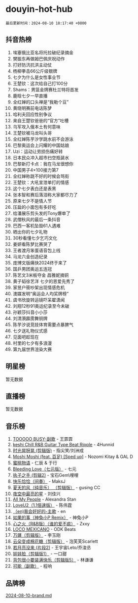 # douyin-hot-hub

`最后更新时间：2024-08-10 18:17:40 +0800`

## 抖音热榜

1. 埃塞俄比亚名将托拉破纪录摘金
1. 樊振东再做姆巴佩庆祝动作
1. 打好防汛抗洪主动仗
1. 杨柳拳击66公斤级银牌
1. 七夕为什么是女性事业节
1. 王楚钦：这次给自己打100分
1. Shams：男篮金牌赛杜兰特将首发
1. 鹿晗七夕一早直播
1. 全红婵的口头禅是“我勒个豆”
1. 黄晓明赛前电话陈梦
1. 哈利夫回应性别争议
1. 来自王楚钦爸爸的“官方”吐槽
1. 乌军攻入俄本土有何意味
1. 王楚钦被马龙叫头哥
1. 全红婵陈芋汐学跳水前不会游泳
1. 巴黎奥运会上闪耀的中国姑娘
1. Uzi：运动让劳损伤痛好转
1. 日本民众冲入超市扫空瓶装水
1. 巴黎新打卡点：我在马龙很想你
1. 中国男子4×100接力第7
1. 全红婵称跳不好的时候会骂街
1. 王楚钦：大吼宣泄单打的情感
1. 这个七夕表白还是表黑
1. 张本智和赛后落泪称大家都尽力了
1. 原来七夕不是情人节
1. 压扁的小面包有多好吃
1. 给潘展乐剪头发的Tony爆单了
1. 武僧秋风的最后一条抖音
1. 巴西一客机坠毁61人遇难
1. 晒出你的七夕礼物
1. 30秒看懂七夕乞巧文化
1. 姜妍看陈梦比赛哭了
1. 王者渡月笨蛋语音包上线
1. 马龙六金创造纪录
1. 庞博文版痛快2024终于来了
1. 国乒男团奥运五连冠
1. 陈艺文3米板夺金 昌雅妮摘铜
1. 黄子韬徐艺洋 七夕的恩爱先秀了
1. 家昱户筱吵架出现情感危机
1. 澳媒发明“奥运会人均奖牌榜”
1. 虞书欣旋转运镜吓呆翟潇闻
1. 刘翔12秒91奥运纪录至今未破
1. 孙颖莎抖音小小莎
1. 刘清漪霹雳舞铜牌
1. 陈芋汐说竞技体育需要点暴脾气
1. 七夕送礼物仪式感
1. 见面吧趁现在
1. 村里的七夕有多浪漫
1. 第九届世界渲染大赛

## 明星榜

暂无数据

## 直播榜

暂无数据

## 音乐榜

1. [TOOOOO BUSY-副歌](https://sf3-cdn-tos.douyinstatic.com/obj/tos-cn-ve-2774/o0fmjGZetNDjSM5EimFs2QlzBg30YgByJMRQrC) - 王霏霏
1. [keshi Chill R&B Guitar Type Beat Ripple](https://sf5-hl-cdn-tos.douyinstatic.com/obj/tos-cn-ve-2774/okQIfmitAB3HpgZQo0YCEFEACcDhQngn0fkFIC) - 4Hunnid
1. [时光晃呀晃 (剪辑版)](https://sf3-cdn-tos.douyinstatic.com/obj/tos-cn-ve-2774/o8ACeQem3gwI1x3GIYGAfKG0LJebKFRJDwRwyW) - 指尖笑/刘洲成
1. [Moshi Moshi (feat. 百足) [Sped up]](https://sf5-hl-cdn-tos.douyinstatic.com/obj/tos-cn-ve-2774/ocCPFQcXJLeroaIdQLIGAoeeYM3OAUYGDguHXz) - Nozomi Kitay & GAL D
1. [蜜桃物语](https://sf5-hl-cdn-tos.douyinstatic.com/obj/tos-cn-ve-2774/oIhOSCZtIACtYU4XQkngiW9kCBfVD1Fz9IYeqL) - 仁辰 & 于行
1. [Bleeding Love（七元版）](https://sf5-hl-cdn-tos.douyinstatic.com/obj/tos-cn-ve-2774/oEgC9eZFHQ1MfSRnrfkzFp8AayDWqAQMABBgUs) - 七元
1. [执子之手 (剪辑2)](https://sf3-cdn-tos.douyinstatic.com/obj/tos-cn-ve-2774/oUoZLQjCc31XzqsBnBQUNgeKtYPBcgbFDwtfcu) - 宝石Gem\哩哩
1. [快乐恰恰（间奏）](https://sf5-hl-cdn-tos.douyinstatic.com/obj/tos-cn-ve-2774/oMesum3HvWQXJxuMFeVYzf54o2QzH5aEBPOCAn) - MaksJ
1. [夏天的风（纯音乐） （剪辑版）](https://sf5-hl-cdn-tos.douyinstatic.com/obj/tos-cn-ve-2774/oUzLjBZZFQAoNRmGokEeD5zfQCObp6UeFAnTa6) - gusing CC
1. [夜空中最亮的星](https://sf5-hl-cdn-tos.douyinstatic.com/obj/tos-cn-ve-2774/o4IfgGwqqnFeXEMGaS8JBzJAdayAaCeoxqbjCD) - 刘佳兴
1. [All My People](https://sf5-hl-cdn-tos.douyinstatic.com/obj/tos-cn-ve-2774/c7773e6b7c3f4bd9b26cd85b0cfa4eff) - Alexandra Stan
1. [LoveU2（1.1倍速版）](https://sf6-cdn-tos.douyinstatic.com/obj/tos-cn-ve-2774/oQMeDffLaEmgMwgCOEMAFCI6INzoFPgWdD0rsa) - 陈伟霆
1. [（en)我会好好的-主歌](https://sf3-cdn-tos.douyinstatic.com/obj/tos-cn-ve-2774/oUrYpIdrvCbA8m8yAZjbMWjUkL6tiinWMkBTs) - en
1. [如果的事（神兔小P Remix）](https://sf3-cdn-tos.douyinstatic.com/obj/tos-cn-ve-2774/okHtAffz3g4ZB0BMQn9iC9BC6AciI3xCmgQTqt) - 神兔小P
1. [心之火（R&B版）（谁的爱不疯）](https://sf3-cdn-tos.douyinstatic.com/obj/tos-cn-ve-2774/okemkEDaIBBE3OosftCgMxlFkLQZRw37t36ZQv) - Zxxy
1. [LOCO MEXICANO](https://sf5-hl-cdn-tos.douyinstatic.com/obj/tos-cn-ve-2774/owxVoxJorA4ILBfsMAjU6t7O1xW9w0tS7EYzh6) - ODK Beats
1. [万疆（剪辑版）](https://sf5-hl-cdn-tos.douyinstatic.com/obj/tos-cn-ve-2774/ooG7oVgFlDTelKCjCsTTobQvbdtj1BBQXnfZd8) - 李玉刚
1. [云朵变成棉花糖（剪辑版）](https://sf5-hl-cdn-tos.douyinstatic.com/obj/tos-cn-ve-2774/o8LC84GQLALFfXeyJmh8KE61byVQYMMeAZLfEI) - 泡芙芙Scarlett
1. [若月亮没来 (片段2)](https://sf5-hl-cdn-tos.douyinstatic.com/obj/tos-cn-ve-2774/ocQavLLjkCOeDxGyYeIMGgNAIwJ0QXE1Ve3Fzv) - 王宇宙Leto/乔浚丞
1. [娃娃脸（剪辑版1）](https://sf3-cdn-tos.douyinstatic.com/obj/tos-cn-ve-2774/oIimSCgQoNUePTAZ1Ba7TeADY4KetGYsVFeaaB) - 一口甜
1. [背包很小要装满快乐（剪辑版5）](https://sf5-hl-cdn-tos.douyinstatic.com/obj/tos-cn-ve-2774/oUqSJIiBjw2pxsBAiQRmkbZGJrlGCMBPpIW90) - 林谦谦
1. [可能（副歌）](https://sf6-cdn-tos.douyinstatic.com/obj/tos-cn-ve-2774/cde1731888894259b333569393c2fb51) - 程响

## 品牌榜

[2024-08-10-brand.md](2024-08-10-brand.md)
